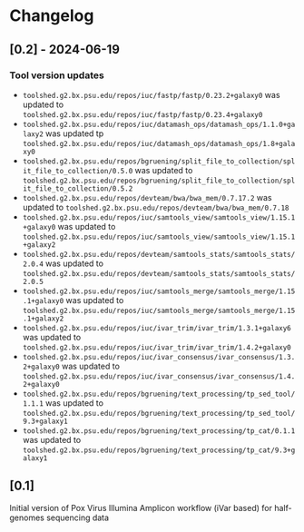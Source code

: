 # Changelog

## [0.2] - 2024-06-19

### Tool version updates

- `toolshed.g2.bx.psu.edu/repos/iuc/fastp/fastp/0.23.2+galaxy0` was updated to `toolshed.g2.bx.psu.edu/repos/iuc/fastp/fastp/0.23.4+galaxy0`
- `toolshed.g2.bx.psu.edu/repos/iuc/datamash_ops/datamash_ops/1.1.0+galaxy2` was updated tp `toolshed.g2.bx.psu.edu/repos/iuc/datamash_ops/datamash_ops/1.8+galaxy0`
- `toolshed.g2.bx.psu.edu/repos/bgruening/split_file_to_collection/split_file_to_collection/0.5.0` was updated to `toolshed.g2.bx.psu.edu/repos/bgruening/split_file_to_collection/split_file_to_collection/0.5.2`
- `toolshed.g2.bx.psu.edu/repos/devteam/bwa/bwa_mem/0.7.17.2` was updated to `toolshed.g2.bx.psu.edu/repos/devteam/bwa/bwa_mem/0.7.18`
- `toolshed.g2.bx.psu.edu/repos/iuc/samtools_view/samtools_view/1.15.1+galaxy0` was updated to `toolshed.g2.bx.psu.edu/repos/iuc/samtools_view/samtools_view/1.15.1+galaxy2`
- `toolshed.g2.bx.psu.edu/repos/devteam/samtools_stats/samtools_stats/2.0.4` was updated to `toolshed.g2.bx.psu.edu/repos/devteam/samtools_stats/samtools_stats/2.0.5`
- `toolshed.g2.bx.psu.edu/repos/iuc/samtools_merge/samtools_merge/1.15.1+galaxy0` was updated to `toolshed.g2.bx.psu.edu/repos/iuc/samtools_merge/samtools_merge/1.15.1+galaxy2`
- `toolshed.g2.bx.psu.edu/repos/iuc/ivar_trim/ivar_trim/1.3.1+galaxy6` was updated to `toolshed.g2.bx.psu.edu/repos/iuc/ivar_trim/ivar_trim/1.4.2+galaxy0`
- `toolshed.g2.bx.psu.edu/repos/iuc/ivar_consensus/ivar_consensus/1.3.2+galaxy0` was updated to `toolshed.g2.bx.psu.edu/repos/iuc/ivar_consensus/ivar_consensus/1.4.2+galaxy0`
- `toolshed.g2.bx.psu.edu/repos/bgruening/text_processing/tp_sed_tool/1.1.1` was updated to `toolshed.g2.bx.psu.edu/repos/bgruening/text_processing/tp_sed_tool/9.3+galaxy1`
- `toolshed.g2.bx.psu.edu/repos/bgruening/text_processing/tp_cat/0.1.1` was updated to `toolshed.g2.bx.psu.edu/repos/bgruening/text_processing/tp_cat/9.3+galaxy1`

## [0.1]

Initial version of Pox Virus Illumina Amplicon workflow (iVar based) for half-genomes sequencing data
